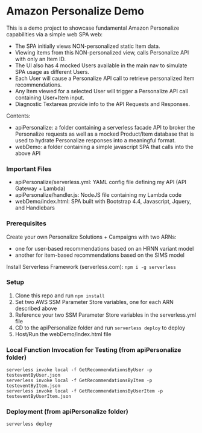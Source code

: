 # Amazon Personalize Demo

This is a demo project to showcase fundamental Amazon Personalize capabilities via a simple web SPA web:
* The SPA initially views NON-personalized static Item data.
* Viewing items from this NON-personalized view, calls Personalize API with only an Item ID.
* The UI also has 4 mocked Users available in the main nav to simulate SPA usage as different Users.
* Each User will cause a Personalize API call to retrieve personalized Item recommendations.
* Any Item viewed for a selected User will trigger a Personalize API call containing User+Item input.
* Diagnostic Textareas provide info to the API Requests and Responses.

Contents:
* apiPersonalize: a folder containing a serverless facade API to broker the Personalize requests as well as a mocked Product/Item database that is used to hydrate Personalize responses into a meaningful format.
* webDemo: a folder containing a simple javascript SPA that calls into the above API

### Important Files
* apiPersonalize/serverless.yml: YAML config file defining my API (API Gateway + Lambda)
* apiPersonalize/handler.js: NodeJS file containing my Lambda code
* webDemo/index.html: SPA built with Bootstrap 4.4, Javascript, Jquery, and Handlebars

### Prerequisites

Create your own Personalize Solutions + Campaigns with two ARNs:
* one for user-based recommendations based on an HRNN variant model
* another for item-based recommendations based on the SIMS model

Install Serverless Framework (serverless.com): `npm i -g serverless`

### Setup

1) Clone this repo and run `npm install`
2) Set two AWS SSM Parameter Store variables, one for each ARN described above
3) Reference your two SSM Parameter Store variables in the serverless.yml file
4) CD to the apiPersonalize folder and run `serverless deploy` to deploy
5) Host/Run the webDemo/index.html file

### Local Function Invocation for Testing (from apiPersonalize folder)

`serverless invoke local -f GetRecommendationsByUser -p testeventByUser.json`\
`serverless invoke local -f GetRecommendationsByItem -p testeventByItem.json`\
`serverless invoke local -f GetRecommendationsByUserItem -p testeventByUserItem.json`

### Deployment (from apiPersonalize folder)

`serverless deploy`
